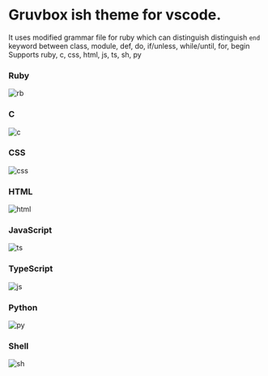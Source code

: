 # Gruvbox ish theme for vscode.
It uses modified grammar file for ruby which can distinguish distinguish `end` keyword between class, module, def, do, if/unless, while/until, for, begin
Supports ruby, c, css, html, js, ts, sh, py

### Ruby
![rb](https://user-images.githubusercontent.com/56965223/71054111-c17d9a80-2161-11ea-94f4-ecea0974b0b1.png)

### C
![c](https://user-images.githubusercontent.com/56965223/71054015-811e1c80-2161-11ea-82ea-375ba56a6f77.png)

### CSS
![css](https://user-images.githubusercontent.com/56965223/71054040-9135fc00-2161-11ea-85cd-f1e3b0955539.png)

### HTML
![html](https://user-images.githubusercontent.com/56965223/71054047-972bdd00-2161-11ea-9536-da3a1340097c.png)

### JavaScript
![ts](https://user-images.githubusercontent.com/56965223/71054145-ec67ee80-2161-11ea-9dd1-c12c5b7c0bda.png)

### TypeScript
![js](https://user-images.githubusercontent.com/56965223/71054066-9eeb8180-2161-11ea-8701-32daadffdfe4.png)

### Python
![py](https://user-images.githubusercontent.com/56965223/71054107-b9bdf600-2161-11ea-8f75-d4cc13514d04.png)

### Shell
![sh](https://user-images.githubusercontent.com/56965223/71054120-cb070280-2161-11ea-94fc-beb886451b2b.png)

